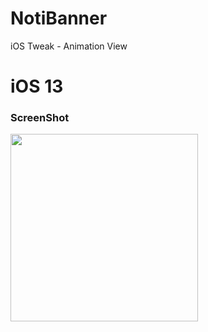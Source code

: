 # NotiBanner
iOS Tweak - Animation View

# iOS 13

### ScreenShot

<img src="https://d.top4top.io/p_1676ubpo01.jpeg" width="300"/>
<img src="https://raw.githubusercontent.com/crazymind90
